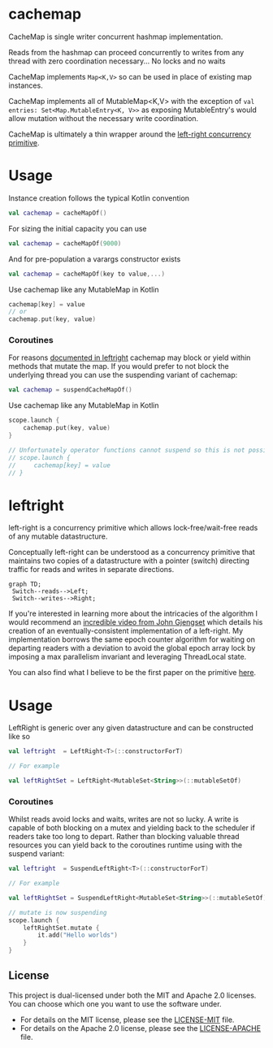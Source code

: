 # cachemap

CacheMap is single writer concurrent hashmap implementation.

Reads from the hashmap can proceed concurrently to writes from any thread with zero coordination necessary... No locks
and no waits

CacheMap implements `Map<K,V>` so can be used in place of existing map instances.

CacheMap implements all of MutableMap<K,V> with the exception of `val entries: Set<Map.MutableEntry<K, V>>`
as exposing MutableEntry's would allow mutation without the necessary write coordination.

CacheMap is ultimately a thin wrapper around the [left-right concurrency primitive](#leftright).


# Usage

Instance creation follows the typical Kotlin convention

```kotlin
val cachemap = cacheMapOf()
```

For sizing the initial capacity you can use
```kotlin
val cachemap = cacheMapOf(9000)
```
And for pre-population a varargs constructor exists
```kotlin
val cachemap = cacheMapOf(key to value,...)
```
Use cachemap like any MutableMap in Kotlin
```kotlin
cachemap[key] = value
// or
cachemap.put(key, value)
```

### Coroutines

For reasons [documented in leftright](#coroutines-1) cachemap may block or yield within methods that
mutate the map. If you would prefer to not block the underlying thread you can use the suspending variant
of cachemap:

```kotlin
val cachemap = suspendCacheMapOf()
```
Use cachemap like any MutableMap in Kotlin
```kotlin
scope.launch {
    cachemap.put(key, value)
}

// Unfortunately operator functions cannot suspend so this is not possible
// scope.launch {
//     cachemap[key] = value
// }
```

# leftright

left-right is a concurrency primitive which allows lock-free/wait-free reads of any mutable datastructure.

Conceptually left-right can be understood as a concurrency primitive that maintains two copies of a datastructure with a pointer (switch)
directing traffic for reads and writes in separate directions.

```mermaid
graph TD;
 Switch--reads-->Left;
 Switch--writes-->Right;
```

If you're interested in learning more about the intricacies of the algorithm I would recommend an [incredible video from John Gjengset](https://youtu.be/eLNAMEoKAAc?si=OwLcy5kWJRFxCHtH)
which details his creation of an eventually-consistent implementation of a left-right.
My implementation borrows the same epoch counter algorithm for waiting on departing readers with a deviation to avoid the global epoch array lock
by imposing a max parallelism invariant and leveraging ThreadLocal state.

You can also find what I believe to be the first paper on the primitive [here](https://hal.science/hal-01207881/document).

# Usage

LeftRight is generic over any given datastructure and can be constructed like so

```kotlin
val leftright  = LeftRight<T>(::constructorForT)

// For example

val leftRightSet = LeftRight<MutableSet<String>>(::mutableSetOf)
```

### Coroutines

Whilst reads avoid locks and waits, writes are not so lucky. A write is capable of both
blocking on a mutex and yielding back to the scheduler if readers take too long to depart.
Rather than blocking valuable thread resources you can yield back to the coroutines runtime
using with the suspend variant:

```kotlin
val leftright  = SuspendLeftRight<T>(::constructorForT)

// For example

val leftRightSet = SuspendLeftRight<MutableSet<String>>(::mutableSetOf)

// mutate is now suspending
scope.launch {
    leftRightSet.mutate {
        it.add("Hello worlds")
    }
}
```

## License

This project is dual-licensed under both the MIT and Apache 2.0 licenses. You can choose which one you want to use the software under.

- For details on the MIT license, please see the [LICENSE-MIT](LICENSE-MIT) file.
- For details on the Apache 2.0 license, please see the [LICENSE-APACHE](LICENSE-APACHE) file.
